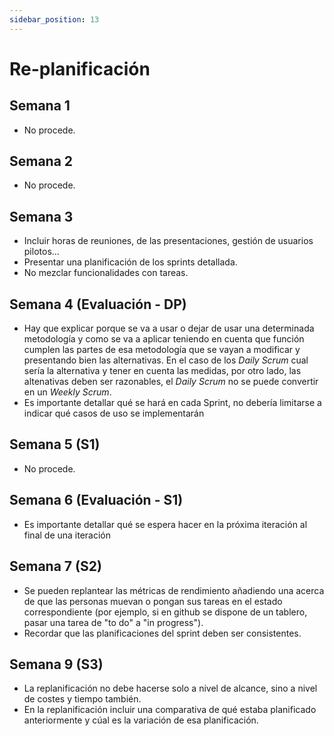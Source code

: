 ```yaml
---
sidebar_position: 13
---
```


# Re-planificación

## Semana 1

- No procede.

## Semana 2

- No procede.

## Semana 3

- Incluir horas de reuniones, de las presentaciones, gestión de usuarios pilotos...
- Presentar una planificación de los sprints detallada.
- No mezclar funcionalidades con tareas.

## Semana 4 (Evaluación - DP)

- Hay que explicar porque se va a usar o dejar de usar una determinada metodología y como se va a aplicar teniendo en cuenta que función cumplen las partes de esa metodología que se vayan a modificar y presentando bien las alternativas. En el caso de los *Daily Scrum* cual sería la alternativa y tener en cuenta las medidas, por otro lado, las altenativas deben ser razonables,  el *Daily Scrum* no se puede convertir en un *Weekly Scrum*.
- Es importante detallar qué se hará en cada Sprint, no debería limitarse a indicar qué casos de uso se implementarán

## Semana 5 (S1)

- No procede.

## Semana 6 (Evaluación - S1)

- Es importante detallar qué se espera hacer en la próxima iteración al final de una iteración

## Semana 7 (S2)

- Se pueden replantear las métricas de rendimiento añadiendo una acerca de que las personas muevan o pongan sus tareas en el estado correspondiente (por ejemplo, si en github se dispone de un tablero, pasar una tarea de "to do" a "in progress").
- Recordar que las planificaciones del sprint deben ser consistentes.

## Semana 9 (S3) 

- La replanificación no debe hacerse solo a nivel de alcance, sino a nivel de costes y tiempo también.
- En la replanificación incluir una comparativa de qué estaba planificado anteriormente y cúal es la variación de esa planificación.